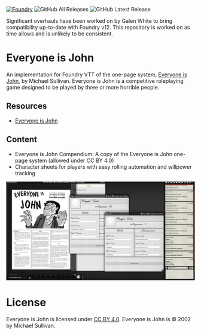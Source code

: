 [![Foundry](https://img.shields.io/badge/Foundry%40CompatibleCore-12-brightgreen)](https://foundryvtt.com/)
![GitHub All Releases](https://img.shields.io/github/downloads/sparkcity/fvtt-eij/total)
![GitHub Latest Release](https://img.shields.io/github/downloads/sparkcity/fvtt-eij/latest/total)

Significant overhauls have been worked on by Galen White to bring compatibility up-to-date with Foundry v12. This repository is worked on as time allows and is unlikely to be consistent. 

# Everyone is John
An implementation for Foundry VTT of the one-page system, [Everyone is John](https://overlycommonname.github.io/john.html), by Michael Sullivan. Everyone is John is a competitive roleplaying game designed to be played by three or more horrible people.

## Resources
* [Everyone is John](https://overlycommonname.github.io/john.html)

## Content
* Everyone is John Compendium: A copy of the Everyone is John one-page system (allowed under CC BY 4.0)
* Character sheets for players with easy rolling automation and willpower tracking

![Image](https://raw.githubusercontent.com/sparkcity/fvttprojects/master/screenshots/eij.png "Everyone is John Overview")

# License
Everyone is John is licensed under [CC BY 4.0](https://creativecommons.org/licenses/by/4.0). Everyone is John is © 2002 by Michael Sullivan.

